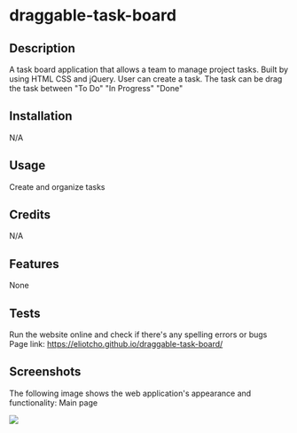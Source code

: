 # draggable-task-board

## Description

A task board application that allows a team to manage project tasks.
Built by using HTML CSS and jQuery.
User can create a task.
The task can be drag the task between "To Do" "In Progress" "Done"

## Installation

N/A

## Usage

Create and organize tasks

## Credits

N/A

## Features

None

## Tests

Run the website online and check if there's any spelling errors or bugs\
Page link: https://eliotcho.github.io/draggable-task-board/

## Screenshots

The following image shows the web application's appearance and functionality:
Main page

![](./assets/images/.png)
